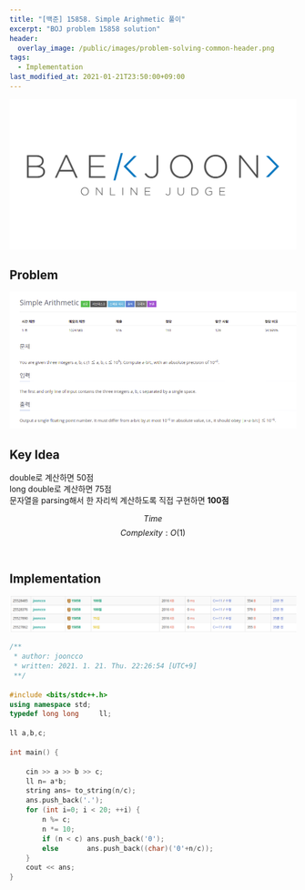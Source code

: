 ```yaml
---
title: "[백준] 15858. Simple Arighmetic 풀이"
excerpt: "BOJ problem 15858 solution"
header:
  overlay_image: /public/images/problem-solving-common-header.png
tags:
  - Implementation
last_modified_at: 2021-01-21T23:50:00+09:00
---
```

<a href="https://www.acmicpc.net/">
  <img src="/public/images/boj-logo.png"/>
</a>

## Problem
<a href="https://www.acmicpc.net/problem/15858">
  <img src="/public/images/boj-15858.png"/>
</a>

<br/>

## Key Idea
double로 계산하면 50점  
long double로 계산하면 75점  
문자열을 parsing해서 한 자리씩 계산하도록 직접 구현하면 **100점**  

$$ Time $$ $$ Complexity: O(1) $$

<br/>

## Implementation
<img src="/public/images/boj-15858-result.png"/>

```cpp
/**
 * author: jooncco
 * written: 2021. 1. 21. Thu. 22:26:54 [UTC+9]
 **/

#include <bits/stdc++.h>
using namespace std;
typedef long long     ll;

ll a,b,c;

int main() {

    cin >> a >> b >> c;
    ll n= a*b;
    string ans= to_string(n/c);
    ans.push_back('.');
    for (int i=0; i < 20; ++i) {
        n %= c;
        n *= 10;
        if (n < c) ans.push_back('0');
        else       ans.push_back((char)('0'+n/c));
    }
    cout << ans;
}

```
